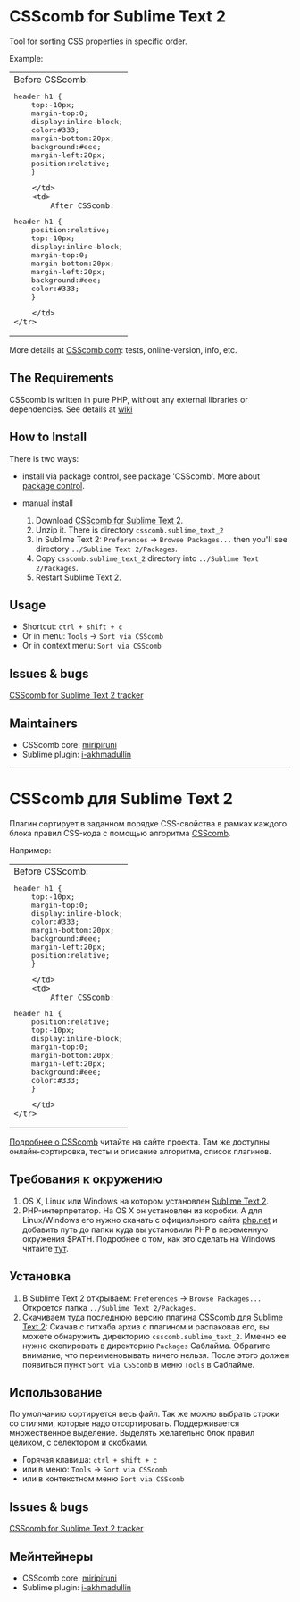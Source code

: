 # CSScomb for Sublime Text 2

Tool for sorting CSS properties in specific order.

Example:

<table>
    <tr>
        <td>
            Before CSScomb:

<pre>
header h1 {
    top:-10px;
    margin-top:0;
    display:inline-block;
    color:#333;
    margin-bottom:20px;
    background:#eee;
    margin-left:20px;
    position:relative;
    }</pre>
        </td>
        <td>
            After CSScomb:

<pre>
header h1 {
    position:relative;
    top:-10px;
    display:inline-block;
    margin-top:0;
    margin-bottom:20px;
    margin-left:20px;
    background:#eee;
    color:#333;
    }</pre>
        </td>
    </tr>
</table>

More details at [CSScomb.com](http://csscomb.com): tests, online-version, info, etc.


## The Requirements

CSScomb is written in pure PHP, without any external libraries or dependencies.
See details at [wiki](https://github.com/miripiruni/CSScomb/wiki/Requirements)

## How to Install

There is two ways: 

* install via package control, see package 'CSScomb'. More about [package control](http://wbond.net/sublime_packages/package_control/installation).

* manual install
  1. Download [CSScomb for Sublime Text 2](https://github.com/miripiruni/csscomb/downloads/).
  2. Unzip it. There is directory `csscomb.sublime_text_2`
  3. In Sublime Text 2: `Preferences` → `Browse Packages...` then you'll see directory `../Sublime Text 2/Packages`.
  4. Copy `csscomb.sublime_text_2` directory into `../Sublime Text 2/Packages`.
  5. Restart Sublime Text 2.


## Usage

* Shortcut: `ctrl + shift + c`
* Or in menu: `Tools` → `Sort via CSScomb`
* Or in context menu: `Sort via CSScomb`


## Issues & bugs

[CSScomb for Sublime Text 2 tracker](https://github.com/miripiruni/CSSComb/issues)


## Maintainers

* CSScomb core: [miripiruni](https://github.com/miripiruni)
* Sublime plugin: [i-akhmadullin](https://github.com/i-akhmadullin)




---




# CSScomb для Sublime Text 2

Плагин сортирует в заданном порядке CSS-свойства в рамках каждого блока правил
CSS-кода с помощью алгоритма [CSScomb](http://csscomb.ru).

Например:

<table>
    <tr>
        <td>
            Before CSScomb:

<pre>
header h1 {
    top:-10px;
    margin-top:0;
    display:inline-block;
    color:#333;
    margin-bottom:20px;
    background:#eee;
    margin-left:20px;
    position:relative;
    }</pre>
        </td>
        <td>
            After CSScomb:

<pre>
header h1 {
    position:relative;
    top:-10px;
    display:inline-block;
    margin-top:0;
    margin-bottom:20px;
    margin-left:20px;
    background:#eee;
    color:#333;
    }</pre>
        </td>
    </tr>
</table>

[Подробнее о CSScomb](http://csscomb.ru) читайте на сайте проекта. Там же
доступны онлайн-сортировка, тесты и описание алгоритма, список плагинов.


## Требования к окружению

1. OS X, Linux или Windows на котором установлен [Sublime Text 2](http://www.sublimetext.com/2).
2. PHP-интерпретатор. На OS X он установлен из коробки. А для Linux/Windows
   его нужно скачать с официального сайта [php.net](http://windows.php.net/download/)
   и добавить путь до папки куда вы установили PHP в переменную окружения $PATH.
   Подробнее о том, как это сделать на Windows читайте
   [тут](https://github.com/miripiruni/CSScomb/blob/master/src/plugins/csscomb.notepad_plus_plus/README.mkd).

## Установка

1. В Sublime Text 2 открываем: `Preferences` → `Browse Packages...` Откроется
   папка `../Sublime Text 2/Packages`.
2. Скачиваем туда последнюю версию [плагина CSScomb для Sublime Text 2](https://github.com/miripiruni/csscomb/downloads/):
   Скачав с гитхаба архив с плагином и распаковав его, вы можете обнаружить
   директорию `csscomb.sublime_text_2`. Именно ее нужно скопировать
   в директорию `Packages` Саблайма. Обратите внимание, что переименовывать ничего
   нельзя. После этого должен появиться пункт `Sort via CSScomb` в меню
   `Tools` в Саблайме.


## Использование

По умолчанию сортируется весь файл. Так же можно выбрать строки со стилями,
которые надо отсортировать. Поддерживается множественное выделение. Выделять
желательно блок правил целиком, с селектором и скобками.

* Горячая клавиша: `ctrl + shift + c`
* или в меню: `Tools` → `Sort via CSScomb`
* или в контекстном меню `Sort via CSScomb`


## Issues & bugs

[CSScomb for Sublime Text 2 tracker](https://github.com/miripiruni/CSSComb/issues)


## Мейнтейнеры

* CSScomb core: [miripiruni](mailto:mail@csscomb.ru)
* Sublime plugin: [i-akhmadullin](https://github.com/i-akhmadullin)
